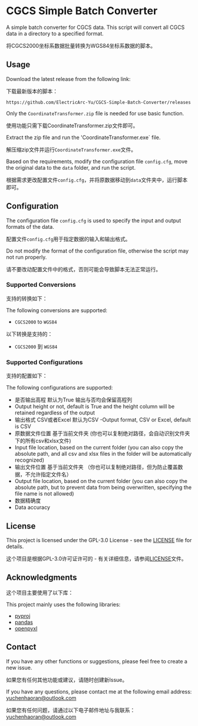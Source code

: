 # CGCS Simple Batch Converter

A simple batch converter for CGCS data. This script will convert all CGCS data in a directory to a specified format.

将CGCS2000坐标系数据批量转换为WGS84坐标系数据的脚本。

## Usage

Download the latest release from the following link:

下载最新版本的脚本：
```
https://github.com/ElectricArc-Yu/CGCS-Simple-Batch-Converter/releases
```

Only the `CoordinateTransformer.zip` file is needed for use basic function.

使用功能只需下载CoordinateTransformer.zip文件即可。

Extract the zip file and run the 'CoordinateTransformer.exe` file.

解压缩zip文件并运行`CoordinateTransformer.exe`文件。

Based on the requirements, modify the configuration file `config.cfg`, move the original data to the `data` folder, and run the script.

根据需求更改配置文件`config.cfg`，并将原数据移动到`data`文件夹中，运行脚本即可。

## Configuration

The configuration file `config.cfg` is used to specify the input and output formats of the data.

配置文件`config.cfg`用于指定数据的输入和输出格式。

Do not modify the format of the configuration file, otherwise the script may not run properly.

请不要改动配置文件中的格式，否则可能会导致脚本无法正常运行。

### Supported Conversions

支持的转换如下：

The following conversions are supported:

- `CGCS2000` to `WGS84`

以下转换是支持的：

- `CGCS2000` 到 `WGS84`

### Supported Configurations

支持的配置如下：

The following configurations are supported:

- 是否输出高程 默认为True 输出与否均会保留高程列
- Output height or not, default is True and the height column will be retained regardless of the output
- 输出格式 CSV或者Excel 默认为CSV
-Output format, CSV or Excel, default is CSV
- 原数据文件位置 基于当前文件夹 (你也可以复制绝对路径，会自动识别文件夹下的所有csv和xlsx文件)
- Input file location, based on the current folder (you can also copy the absolute path, and all csv and xlsx files in the folder will be automatically recognized)
- 输出文件位置 基于当前文件夹 （你也可以复制绝对路径，但为防止覆盖数据，不允许指定文件名）
- Output file location, based on the current folder (you can also copy the absolute path, but to prevent data from being overwritten, specifying the file name is not allowed)
- 数据精确度
- Data accuracy

## License

This project is licensed under the GPL-3.0 License - see the [LICENSE](LICENSE) file for details.

这个项目是根据GPL-3.0许可证许可的 - 有关详细信息，请参阅[LICENSE](LICENSE)文件。

## Acknowledgments

这个项目主要使用了以下库：

This project mainly uses the following libraries:

- [pyproj](https://pyproj4.github.io/pyproj/stable/)
- [pandas](https://pandas.pydata.org/)
- [openpyxl](https://openpyxl.readthedocs.io/en/stable/)

## Contact

If you have any other functions or suggestions, please feel free to create a new issue.

如果您有任何其他功能或建议，请随时创建新Issue。

If you have any questions, please contact me at the following email address: yuchenhaoran@outlook.com

如果您有任何问题，请通过以下电子邮件地址与我联系：yuchenhaoran@outlook.com